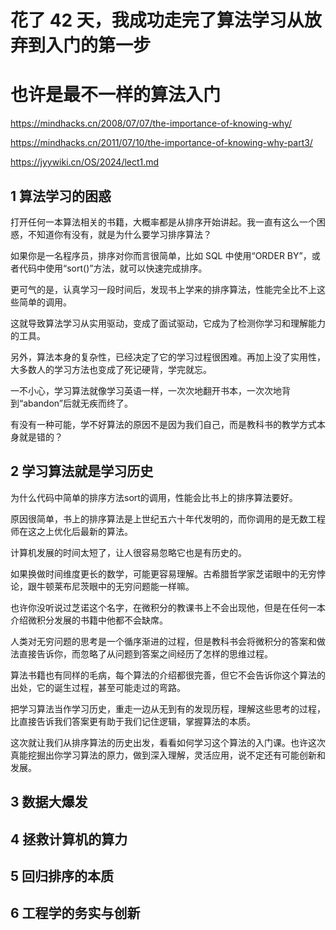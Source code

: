 # 花了 42 天，我成功走完了算法学习从放弃到入门的第一步

# 也许是最不一样的算法入门

https://mindhacks.cn/2008/07/07/the-importance-of-knowing-why/

https://mindhacks.cn/2011/07/10/the-importance-of-knowing-why-part3/

https://jyywiki.cn/OS/2024/lect1.md


## 1 算法学习的困惑

打开任何一本算法相关的书籍，大概率都是从排序开始讲起。我一直有这么一个困惑，不知道你有没有，就是为什么要学习排序算法？

如果你是一名程序员，排序对你而言很简单，比如 SQL 中使用“ORDER BY”，或者代码中使用“sort()”方法，就可以快速完成排序。

更可气的是，认真学习一段时间后，发现书上学来的排序算法，性能完全比不上这些简单的调用。

这就导致算法学习从实用驱动，变成了面试驱动，它成为了检测你学习和理解能力的工具。

另外，算法本身的复杂性，已经决定了它的学习过程很困难。再加上没了实用性，大多数人的学习方法也变成了死记硬背，学完就忘。

一不小心，学习算法就像学习英语一样，一次次地翻开书本，一次次地背到“abandon”后就无疾而终了。

有没有一种可能，学不好算法的原因不是因为我们自己，而是教科书的教学方式本身就是错的？

## 2 学习算法就是学习历史

为什么代码中简单的排序方法sort的调用，性能会比书上的排序算法要好。

原因很简单，书上的排序算法是上世纪五六十年代发明的，而你调用的是无数工程师在这之上优化后最新的算法。

计算机发展的时间太短了，让人很容易忽略它也是有历史的。

如果换做时间维度更长的数学，可能更容易理解。古希腊哲学家芝诺眼中的无穷悖论，跟牛顿莱布尼茨眼中的无穷问题能一样嘛。

也许你没听说过芝诺这个名字，在微积分的教课书上不会出现他，但是在任何一本介绍微积分发展的书籍中他都不会缺席。

人类对无穷问题的思考是一个循序渐进的过程，但是教科书会将微积分的答案和做法直接告诉你，而忽略了从问题到答案之间经历了怎样的思维过程。

算法书籍也有同样的毛病，每个算法的介绍都很完善，但它不会告诉你这个算法的出处，它的诞生过程，甚至可能走过的弯路。

把学习算法当作学习历史，重走一边从无到有的发现历程，理解这些思考的过程，比直接告诉我们答案更有助于我们记住逻辑，掌握算法的本质。

这次就让我们从排序算法的历史出发，看看如何学习这个算法的入门课。也许这次真能挖掘出你学习算法的原力，做到深入理解，灵活应用，说不定还有可能创新和发展。

## 3 数据大爆发

## 4 拯救计算机的算力

## 5 回归排序的本质

## 6 工程学的务实与创新